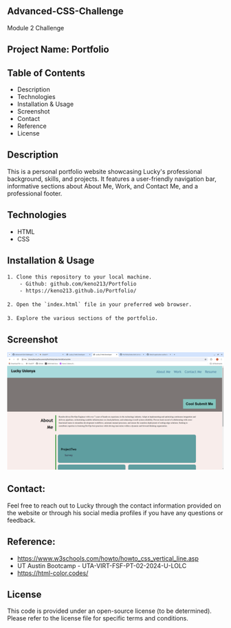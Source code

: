 ## Advanced-CSS-Challenge

Module 2 Challenge

## Project Name: Portfolio

## Table of Contents
- Description
- Technologies
- Installation & Usage
- Screenshot
- Contact
- Reference
- License

## Description
This is a personal portfolio website showcasing Lucky's professional background, skills, and projects. It features a user-friendly navigation bar, informative sections about About Me, Work, and Contact Me, and a professional footer.

## Technologies
- HTML
- CSS


## Installation & Usage
    1. Clone this repository to your local machine.
        - Github: github.com/keno213/Portfolio
        - https://keno213.github.io/Portfolio/

    2. Open the `index.html` file in your preferred web browser.

    3. Explore the various sections of the portfolio.
## Screenshot
![alt text](assets/image/screenshot.png)


## Contact:
Feel free to reach out to Lucky through the contact information provided on the website or through his social media profiles if you have any questions or feedback.

## Reference:
 - https://www.w3schools.com/howto/howto_css_vertical_line.asp
 - UT Austin Bootcamp - UTA-VIRT-FSF-PT-02-2024-U-LOLC
 - https://html-color.codes/

## License
This code is provided under an open-source license (to be determined). Please refer to the license file for specific terms and conditions.